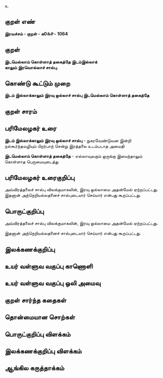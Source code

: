 உ

## குறள் எண் 

**இரவச்சம் - குறள் - க0௬௪ - 1064**

## குறள் 

**இடமெல்லாம் கொள்ளாத் தகைத்தே இடம்இல்லாக்  
காலும் இரவொல்லாச் சால்பு.** 

## கொண்டு கூட்டும் முறை

**இடம் இல்லாக்காலும் இரவு ஒல்லாச் சால்பு இடமெல்லாம் கொள்ளாத் தகைத்தே** 

## குறள் சாரம் 


## பரிமேலழகர் உரை

**இடம் இல்லாக்காலும் இரவு ஒல்லாச் சால்பு** - நுகரவேண்டுவன இன்றி நல்கூர்ந்தவழியும் பிறர்பாற் சென்று இரத்தலை உடம்படாத அமைதி 

**இடமெல்லாம் கொள்ளாத் தகைத்தே** - எல்லாவுலகும் ஒருங்கு இயைந்தாலும் கொள்ளாத பெருமையுடைத்து

## பரிமேலழகர் உரைகுறிப்பு   

அவ்விரத்தலைச் சால்பு விலக்குமாகலின், இரவு ஒல்லாமை அதன்மேல் ஏற்றப்பட்டது. இதனான் அந்நெறியல்லதனைச் சால்புடையார் செய்யார் என்பது கூறப்பட்டது.

## பொருட்குறிப்பு 

அவ்விரத்தலைச் சால்பு விலக்குமாகலின், இரவு ஒல்லாமை அதன்மேல் ஏற்றப்பட்டது. 

இதனான் அந்நெறியல்லதனைச் சால்புடையார் செய்யார் என்பது கூறப்பட்டது.

## இலக்கணக்குறிப்பு  


## உயர் வள்ளுவ வகுப்பு காணொளி


## உயர் வள்ளுவ வகுப்பு ஒலி அமைவு 

 
## குறள் சார்ந்த கதைகள் 


## தொன்மையான சொற்கள்


## பொருட்குறிப்பு விளக்கம்


## இலக்கணக்குறிப்பு விளக்கம்


## ஆங்கில கருத்தாக்கம் 


